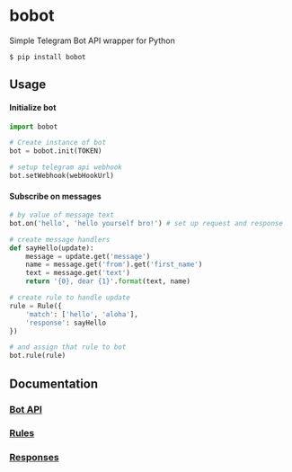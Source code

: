# bobot

Simple Telegram Bot API wrapper for Python 

```
$ pip install bobot
```

## Usage

#### Initialize bot
```python
import bobot

# Create instance of bot
bot = bobot.init(TOKEN)

# setup telegram api webhook
bot.setWebhook(webHookUrl)
```

#### Subscribe on messages

```python
# by value of message text
bot.on('hello', 'hello yourself bro!') # set up request and response

# create message handlers
def sayHello(update):
	message = update.get('message')
	name = message.get('from').get('first_name')
	text = message.get('text')
	return '{0}, dear {1}'.format(text, name)

# create rule to handle update
rule = Rule({
	'match': ['hello', 'aloha'],
	'response': sayHello
})

# and assign that rule to bot
bot.rule(rule)
```

## Documentation

### [Bot API](https://github.com/zefirka/bobot/tree/master/docs/API.md)
### [Rules](https://github.com/zefirka/bobot/tree/master/docs/Rule.md)
### [Responses](https://github.com/zefirka/bobot/tree/master/docs/Responses.md)